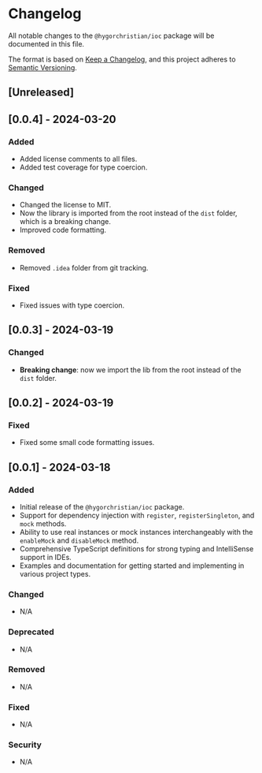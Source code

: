 # Changelog

All notable changes to the `@hygorchristian/ioc` package will be documented in this file.

The format is based on [Keep a Changelog](https://keepachangelog.com/en/1.0.0/), and this project adheres to [Semantic Versioning](https://semver.org/spec/v2.0.0.html).

## [Unreleased]

## [0.0.4] - 2024-03-20

### Added
- Added license comments to all files.
- Added test coverage for type coercion.

### Changed
- Changed the license to MIT.
- Now the library is imported from the root instead of the `dist` folder, which is a breaking change.
- Improved code formatting.

### Removed
- Removed `.idea` folder from git tracking.

### Fixed
- Fixed issues with type coercion.

## [0.0.3] - 2024-03-19
### Changed
- **Breaking change**: now we import the lib from the root instead of the `dist` folder.

## [0.0.2] - 2024-03-19
### Fixed
- Fixed some small code formatting issues.

## [0.0.1] - 2024-03-18
### Added
- Initial release of the `@hygorchristian/ioc` package.
- Support for dependency injection with `register`, `registerSingleton`, and `mock` methods.
- Ability to use real instances or mock instances interchangeably with the `enableMock` and `disableMock` method.
- Comprehensive TypeScript definitions for strong typing and IntelliSense support in IDEs.
- Examples and documentation for getting started and implementing in various project types.

### Changed
- N/A

### Deprecated
- N/A

### Removed
- N/A

### Fixed
- N/A

### Security
- N/A
